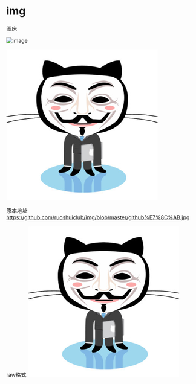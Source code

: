 # img
图床

![image](https://github.com/ruoshuiclub//raw/master/img/github猫.jpg)

![image](https://raw.githubusercontent.com/ruoshuiclub/img/master/github%E7%8C%AB.jpg)

原本地址 https://github.com/ruoshuiclub/img/blob/master/github%E7%8C%AB.jpg

raw格式
![image](https://raw.githubusercontent.com/ruoshuiclub/img/master/github%E7%8C%AB.jpg)
